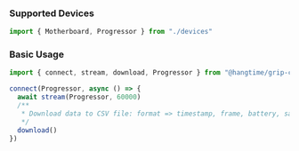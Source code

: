 ### Supported Devices

```ts
import { Motherboard, Progressor } from "./devices"
```

### Basic Usage

```ts
import { connect, stream, download, Progressor } from "@hangtime/grip-connect"

connect(Progressor, async () => {
  await stream(Progressor, 60000)
  /**
   * Download data to CSV file: format => timestamp, frame, battery, samples, masses
   */
  download()
})
```
